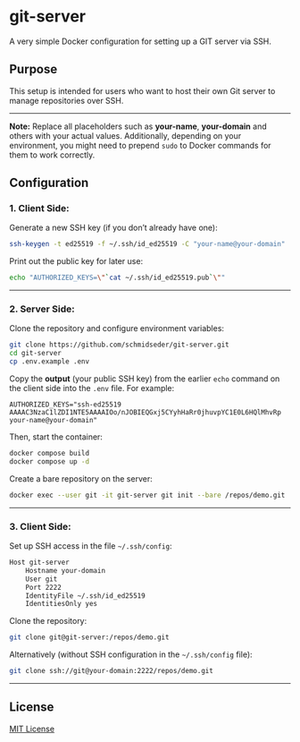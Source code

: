 # git-server
A very simple Docker configuration for setting up a GIT server via SSH.

## Purpose
This setup is intended for users who want to host their own Git server to manage repositories over SSH.

---  

**Note:** Replace all placeholders such as __your-name__, __your-domain__ and others with your actual values. Additionally, depending on your environment, you might need to prepend `sudo` to Docker commands for them to work correctly. 

## Configuration

### 1. Client Side:
Generate a new SSH key (if you don’t already have one):
```bash
ssh-keygen -t ed25519 -f ~/.ssh/id_ed25519 -C "your-name@your-domain"
```

Print out the public key for later use:
```bash
echo "AUTHORIZED_KEYS=\"`cat ~/.ssh/id_ed25519.pub`\""
```

---

### 2. Server Side:
Clone the repository and configure environment variables:
```bash
git clone https://github.com/schmidseder/git-server.git
cd git-server
cp .env.example .env
```

Copy the **output** (your public SSH key) from the earlier `echo` command on the client side into the `.env` file. For example:
```
AUTHORIZED_KEYS="ssh-ed25519 AAAAC3NzaC1lZDI1NTE5AAAAIOo/nJOBIEQGxj5CYyhHaRr0jhuvpYC1E0L6HQlMhvRp your-name@your-domain"
```

Then, start the container:
```bash
docker compose build
docker compose up -d
```

Create a bare repository on the server:
```bash
docker exec --user git -it git-server git init --bare /repos/demo.git
```

---

### 3. Client Side:
Set up SSH access in the file `~/.ssh/config`:
```bash
Host git-server
    Hostname your-domain
    User git
    Port 2222
    IdentityFile ~/.ssh/id_ed25519
    IdentitiesOnly yes
```

Clone the repository:
```bash
git clone git@git-server:/repos/demo.git
```

Alternatively (without SSH configuration in the `~/.ssh/config` file):
```bash
git clone ssh://git@your-domain:2222/repos/demo.git
```

---

## License
[MIT License](LICENSE)
```